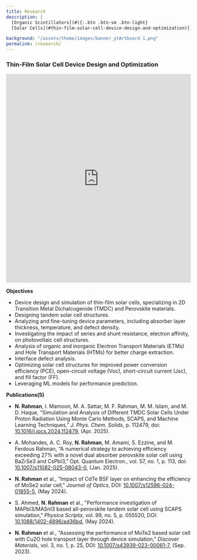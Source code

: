```yaml
---
title: Research
description: |
  [Organic Scintillators](#){:.btn .btn-sm .btn-light}
  [Solar Cells](#thin-film-solar-cell-device-design-and-optimization){:.btn .btn-sm .btn-light}

background: "/assets/theme/images/banner_ytArtboard 1.png"
permalink: /research/
---
```


### Thin-Film Solar Cell Device Design and Optimization

<!-- <div id="researchCarousel" class="carousel slide" data-bs-ride="carousel">
  <div class="carousel-inner">
    <div class="carousel-item active">
      <div class="row">
        <div class="col-md-6">
          <figure class="text-center">
            <a href="/assets/research/00 diagramAsset 4MoTe2.png" target="_blank">
              <img src="/assets/research/00 diagramAsset 4MoTe2.png" class="d-block w-100 img-fluid" alt="Device structure of MoTe2 SC">
            </a>
            <figcaption class="mt-2">Device structure of MoTe2 SC</figcaption>
          </figure>
        </div>
        <div class="col-md-6">
          <figure class="text-center">
            <a href="/assets/research/01 energy band diagram.png" target="_blank">
              <img src="/assets/research/01 energy band diagram.png" class="d-block w-100 img-fluid" alt="Energy band diagram of MoTe2 SC">
            </a>
            <figcaption class="mt-2">Energy band diagram of MoTe2 SC</figcaption>
          </figure>
        </div>
      </div>
    </div>
    <div class="carousel-item">
      <div class="row">
        <div class="col-md-6">
          <figure class="text-center">
            <a href="/assets/research/FIG1A.png" target="_blank">
              <img src="/assets/research/FIG1A.png" class="d-block w-100 img-fluid" alt="MAPbI3/MASnI3 Tandem SC device structure">
            </a>
            <figcaption class="mt-2">MAPbI3/MASnI3 Tandem SC device structure</figcaption>
          </figure>
        </div>
        <div class="col-md-6">
          <figure class="text-center">
            <a href="/assets/research/FIG1B.png" target="_blank">
              <img src="/assets/research/FIG1B.png" class="d-block w-100 img-fluid" alt="Filtered radiation spectrum of MAPbI3/MASnI3 Tandem SC">
            </a>
            <figcaption class="mt-2">Filtered radiation spectrum of MAPbI3/MASnI3 Tandem SC</figcaption>
          </figure>
        </div>
      </div>
    </div>
    <div class="carousel-item">
      <div class="row">
        <div class="col-md-6">
          <figure class="text-center">
            <a href="/assets/research/FIG5A.png" target="_blank">
              <img src="/assets/research/FIG5A.png" class="d-block w-100 img-fluid" alt="MAPbI3/MASnI3 Tandem SC J-V curve">
            </a>
            <figcaption class="mt-2">MAPbI3/MASnI3 Tandem SC J-V curve</figcaption>
          </figure>
        </div>
        <div class="col-md-6">
          <figure class="text-center">
            <a href="/assets/research/FIG5B.png" target="_blank">
              <img src="/assets/research/FIG5B.png" class="d-block w-100 img-fluid" alt="MAPbI3/MASnI3 Tandem SC EQE">
            </a>
            <figcaption class="mt-2">MAPbI3/MASnI3 Tandem SC EQE</figcaption>
          </figure>
        </div>
      </div>
    </div>
    <div class="carousel-item">
      <div class="row">
        <div class="col-md-6">
          <figure class="text-center">
            <a href="/assets/research/0.15_MoS2_ioniz.png" target="_blank">
              <img src="/assets/research/0.15_MoS2_ioniz.png" class="d-block w-100 img-fluid" alt="MAPbI3/MASnI3 Tandem SC device structure">
            </a>
            <figcaption class="mt-2">Energy loss to ionizaiton by MoS2 SC for 0.15 MeV incident protons</figcaption>
          </figure>
        </div>
        <div class="col-md-6">
          <figure class="text-center">
            <a href="/assets/research/0.15_WS2_ioniz.png" target="_blank">
              <img src="/assets/research/0.15_WS2_ioniz.png" class="d-block w-100 img-fluid" alt="Filtered radiation spectrum of MAPbI3/MASnI3 Tandem SC">
            </a>
            <figcaption class="mt-2">Energy loss to ionizaiton by WS2 SC for 0.15 MeV incident protons</figcaption>
          </figure>
        </div>
      </div>
    </div>
    <div class="carousel-item">
      <div class="row">
        <div class="col-md-6">
          <figure class="text-center">
            <a href="/assets/research/NIEL_proton.png" target="_blank">
              <img src="/assets/research/NIEL_proton.png" class="d-block w-100 img-fluid" alt="MAPbI3/MASnI3 Tandem SC device structure">
            </a>
            <figcaption class="mt-2">NIEL for incident proton at different energies</figcaption>
          </figure>
        </div>
        <div class="col-md-6">
          <figure class="text-center">
            <a href="/assets/research/XGB_efficiency.png" target="_blank">
              <img src="/assets/research/XGB_efficiency.png" class="d-block w-100 img-fluid" alt="Filtered radiation spectrum of MAPbI3/MASnI3 Tandem SC">
            </a>
            <figcaption class="mt-2">XGBoost regression on power conversion efficiency</figcaption>
          </figure>
        </div>
      </div>
    </div>
    <div class="carousel-item">
      <div class="row">
        <div class="col-md-6">
          <figure class="text-center">
            <a href="/assets/research/XGB_SHAP.png" target="_blank">
              <img src="/assets/research/XGB_SHAP.png" class="d-block w-100 img-fluid" alt="MAPbI3/MASnI3 Tandem SC device structure">
            </a>
            <figcaption class="mt-2">SHAP values for XGBoost regression</figcaption>
          </figure>
        </div>
        <div class="col-md-6">
          <figure class="text-center">
            <a href="/assets/research/XGB_materials_on_PCE.png" target="_blank">
              <img src="/assets/research/XGB_materials_on_PCE.png" class="d-block w-100 img-fluid" alt="Filtered radiation spectrum of MAPbI3/MASnI3 Tandem SC">
            </a>
            <figcaption class="mt-2">XGBoost SHAP figure on influence of various defect parameters on the PCE for different materials</figcaption>
          </figure>
        </div>
      </div>
    </div>
  </div>
-->
  <!-- Controls -->
  <!-- <a class="carousel-control-prev" href="#researchCarousel" role="button" data-bs-slide="prev">
    <span class="carousel-control-prev-icon" aria-hidden="true"></span>
    <span class="visually-hidden">Previous</span>
  </a>
  <a class="carousel-control-next" href="#researchCarousel" role="button" data-bs-slide="next">
    <span class="carousel-control-next-icon" aria-hidden="true"></span>
    <span class="visually-hidden">Next</span>
  </a>
</div>  -->
<iframe src="https://docs.google.com/presentation/d/e/2PACX-1vTI46KxyRBEvau2smATtqWYw9Iv4Ft_azqveGQx_P7ctopf-Us5X-xyYSyh8SqUTyqn6cU71Fb8GdAW/embed?start=true&loop=true&delayms=3000" frameborder="0" width="100%" height="569" allowfullscreen="true" mozallowfullscreen="true" webkitallowfullscreen="true"></iframe>

**Objectives**

- Device design and simulation of thin-film solar cells, specializing in 2D Transition Metal Dichalcogenide (TMDC) and Perovskite materials.
- Designing tandem solar cell structures.
- Analyzing and fine-tuning device parameters, including absorber layer thickness, temperature, and defect density.
- Investigating the impact of series and shunt resistance, electron affinity, on photovoltaic cell structures.
- Analysis of organic and inorganic Electron Transport Materials (ETMs) and Hole Transport Materials (HTMs) for better charge extraction.
- Interface defect analysis.
- Optimizing solar cell structures for improved power conversion efficiency (PCE), open-circuit voltage (Voc), short-circuit current (Jsc), and fill factor (FF).
- Leveraging ML models for performance prediction.

**Publications(5)**

- **N. Rahman**, I. Mamoon, M. A. Sattar, M. F. Rahman, M. M. Islam, and M. D. Haque, “Simulation and Analysis of Different TMDC Solar Cells Under Proton Radiation Using Monte Carlo Methods, SCAPS, and Machine Learning Techniques,” *J. Phys. Chem. Solids*, p. 112479, doi: [10.1016/j.jpcs.2024.112479](https://doi.org/10.1016/j.jpcs.2024.112479), (Apr. 2025).

- A. Mohandes, A. C. Roy, **N. Rahman**, M. Amami, S. Ezzine, and M. Ferdous Rahman, “A numerical strategy to achieving efficiency exceeding 27% with a novel dual absorber perovskite solar cell using BaZrSe3 and CsPbI3,” Opt. Quantum Electron., vol. 57, no. 1, p. 113, doi: [10.1007/s11082-025-08043-0](http://doi.org/10.1007/s11082-025-08043-0), (Jan. 2025).

- **N. Rahman** et al., "Impact of CdTe BSF layer on enhancing the efficiency of MoSe2 solar cell," *Journal of Optics*, DOI: [10.1007/s12596-024-01855-5](https://doi.org/10.1007/s12596-024-01855-5), (May 2024).

- S. Ahmed, **N. Rahman** et al., "Performance investigation of MAPbI3/MASnI3 based all-perovskite tandem solar cell using SCAPS simulation," *Physica Scripta*, vol. 99, no. 5, p. 055520, DOI: [10.1088/1402-4896/ad36bd](https://doi.org/10.1088/1402-4896/ad36bd), (May 2024).

- **N. Rahman** et al., "Assessing the performance of MoTe2 based solar cell with Cu2O hole transport layer through device simulation," *Discover Materials*, vol. 3, no. 1, p. 25, DOI: [10.1007/s43939-023-00061-7](https://doi.org/10.1007/s43939-023-00061-7), (Sep. 2023).


